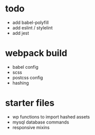 # todo
* add babel-polyfill
* add eslint / stylelint
* add jest

# webpack build
* babel config
* scss
* postcss config
* hashing

# starter files
* wp functions to import hashed assets
* mysql database commands
* responsive mixins
